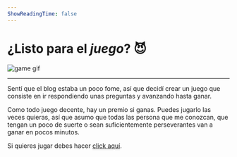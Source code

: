 ```yaml
---
ShowReadingTime: false
---
```

# ¿Listo para el *juego*? 😈

![game gif](/game.gif)

---
Sentí que el blog estaba un poco fome, así que decidí crear un juego que consiste en ir respondiendo unas preguntas y avanzando hasta ganar.

Como todo juego decente, hay un premio si ganas. Puedes jugarlo las veces quieras, así que asumo que todas las persona que me conozcan, que tengan un poco de suerte o sean suficientemente perseverantes van a ganar en pocos minutos.

Si quieres jugar debes hacer [click aquí](/start).
